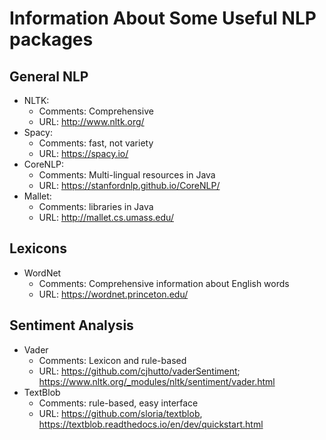 # Information About Some Useful NLP packages

## General NLP
* NLTK:
    - Comments: Comprehensive
    - URL:  http://www.nltk.org/
* Spacy: 
    - Comments: fast, not variety
    - URL: https://spacy.io/
* CoreNLP:
    - Comments: Multi-lingual resources in Java
    - URL: https://stanfordnlp.github.io/CoreNLP/
* Mallet: 
    - Comments: libraries in Java
    - URL: http://mallet.cs.umass.edu/

## Lexicons
* WordNet
    - Comments: Comprehensive information about English words
    - URL: https://wordnet.princeton.edu/  

## Sentiment Analysis
* Vader
    - Comments: Lexicon and rule-based
    - URL: https://github.com/cjhutto/vaderSentiment; https://www.nltk.org/_modules/nltk/sentiment/vader.html
* TextBlob
    - Comments: rule-based, easy interface
    - URL: https://github.com/sloria/textblob, https://textblob.readthedocs.io/en/dev/quickstart.html

